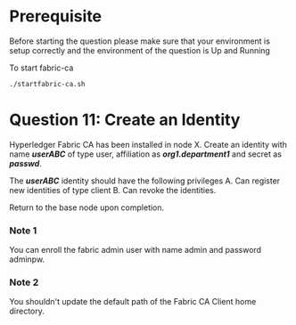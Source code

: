 # Prerequisite
Before starting the question please make sure that your environment is setup correctly and the environment of the question is Up and Running

To start fabric-ca
```sh
./startfabric-ca.sh
```

# Question 11: Create an Identity

Hyperledger Fabric CA has been installed in node X. Create an identity with name ***userABC*** of type user, affiliation as ***org1.department1*** and secret as ***passwd***.

The ***userABC*** identity should have the following privileges 
A. Can register new identities of type client 
B. Can revoke the identities.

Return to the base node upon completion.

### Note 1
You can enroll the fabric admin user with name admin and password adminpw.

### Note 2
You shouldn't update the default path of the Fabric CA Client home directory.